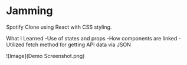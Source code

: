 # Jamming
Spotify Clone using React with CSS styling. 


What I Learned
-Use of states and props
-How components are linked
-Utilized fetch method for getting API data via JSON

![Image](Demo Screenshot.png)
